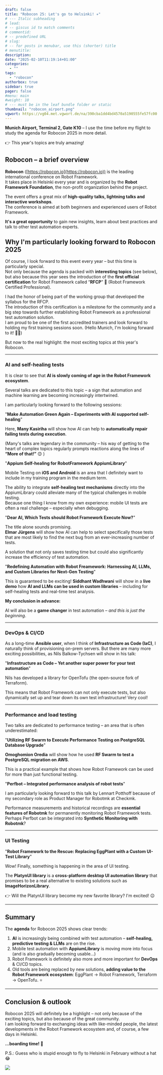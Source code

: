```yaml
---
draft: false
title: "Robocon 25: Let's go to Helsinki! ✈️"
# --- Italic subheading
# lead: 
# -- giscus id to match comments
# commentid: 
# -- predefined URL
# slug: 
# -- for posts in menubar, use this (shorter) title
# menutitle: 
description: 
date: "2025-02-10T11:19:14+01:00"
categories:
  - ""
tags:
  - "robocon"
authorbox: true
sidebar: true
pager: false
#menu: main
#weight: 10
# --- must be in the leaf bundle folder or static
thumbnail: "robocon_airport.png"
vgwort: https://vg04.met.vgwort.de/na/390cba1dd4bd4570a5190555fe57fc00
---
```



**Munich Airport, Terminal 2, Gate K10** – I use the time before my flight to study the agenda for Robocon 2025 in more detail.

👉 This year's topics are truly amazing!  


<!--more-->

## Robocon – a brief overview  

**Robocon** ([https://robocon.io](https://robocon.io)) is the leading international conference on Robot Framework.  
It takes place in Helsinki every year and is organized by the **Robot Framework Foundation**, the non-profit organization behind the project.  

The event offers a great mix of **high-quality talks, lightning talks and interactive workshops**.  
The conference is aimed at both beginners and experienced users of Robot Framework.  

**It's a great opportunity** to gain new insights, learn about best practices and talk to other test automation experts.  

## Why I'm particularly looking forward to Robocon 2025  

Of course, I look forward to this event every year – but this time is particularly special.  
Not only because the agenda is packed with **interesting topics** (see below), but also because this year sees the introduction of the **first official certification** for Robot Framework called “**RFCP**” 🏅 (Robot Framework Certified Professional).  

I had the honor of being part of the working group that developed the syllabus for the RFCP.  
The introduction of this certification is a milestone for the community and a big step towards further establishing Robot Framework as a professional test automation solution.  
I am proud to be one of the first accredited trainers and look forward to holding my first training sessions soon. (Hello Munich, I'm looking forward to it! 🙋‍♂️)

But now to the real highlight: the most exciting topics at this year's Robocon.  

---

### AI and self-healing tests  

It is clear to see that **AI is slowly coming of age in the Robot Framework ecosystem**.  

Several talks are dedicated to this topic – a sign that automation and machine learning are becoming increasingly intertwined.  

I am particularly looking forward to the following sessions:  

"**Make Automation Green Again – Experiments with AI supported self-healing**"

Here, **Many Kasiriha** will show how AI can help to **automatically repair failing tests during execution**. 

(Many's talks are legendary in the community – his way of getting to the heart of complex topics regularly prompts reactions along the lines of **“More of that!”** 😊  ) 

"**Appium Self-healing for RobotFramework AppiumLibrary**"

Mobile Testing on **iOS and Android** is an area that I definitely want to include in my training program in the medium term.  

The ability to integrate **self-healing test mechanisms** directly into the AppiumLibrary could alleviate many of the typical challenges in mobile testing.  
Because one thing I know from my own experience: mobile UI tests are often a real challenge – especially when debugging.

"**Dear AI, Which Tests should Robot Framework Execute Now?**"

The title alone sounds promising.  
**Elmar Jürgens** will show how AI can help to select specifically those tests that are most likely to find the next bug from an ever-increasing number of tests.  

A solution that not only saves testing time but could also significantly increase the efficiency of test automation.  

"**Redefining Automation with Robot Freamework: Harnessing AI, LLMs, and Custom Libraries for Next-Gen Testing**"

This is guaranteed to be exciting! **Siddhant Wadhwani** will show in a **live demo** how **AI and LLMs can be used in custom libraries** – including for self-healing tests and real-time test analysis.  

**My conclusion in advance:** 

AI will also be a **game changer** in test automation – *and this is just the beginning*. 

---

### DevOps & CI/CD 

As a long-time **Ansible user**, when I think of **Infrastructure as Code (IaC)**, I naturally think of provisioning on-prem servers. But there are many more exciting possibilities, as Nils Balkow-Tychsen will show in his talk: 

"**Infrastructure as Code – Yet another super power for your test automation**"

Nils has developed a library for OpenTofu (the open-source fork of Terraform).  

This means that Robot Framework can not only execute tests, but also dynamically set up and tear down its own test infrastructure! Very cool!

---

### Performance and load testing  

Two talks are dedicated to performance testing – an area that is often underestimated:  

"**Utilizing RF Swarm to Execute Performance Testing on PostgreSQL Database Upgrade**"

**Omoghomion Oredia** will show how he used **RF Swarm to test a PostgreSQL migration on AWS**.  

This is a practical example that shows how Robot Framework can be used for more than just functional testing.  

"**Perfbot – Integrated performance analysis of robot tests**"

I am particularly looking forward to this talk by Lennart Potthoff because of my secondary role as Product Manager for Robotmk at Checkmk.

Performance measurements and historical recordings are **essential features of Robotmk** for permanently monitoring Robot Framework tests. Perhaps Perfbot can be integrated into **Synthetic Monitoring with Robotmk**?  


---

### UI Testing  

"**Robot Framework to the Rescue: Replacing EggPlant with a Custom UI-Test Library**"

Wow! Finally, something is happening in the area of UI testing.

The **PlatynUI library** is a **cross-platform desktop UI automation library** that promises to be a real alternative to existing solutions such as **ImageHorizonLibrary**.  

👉 Will the PlatynUI library become my new favorite library? I'm excited!  😉 

---

## Summary  

The **agenda** for Robocon 2025 shows clear trends:  

1. **AI** is increasingly being combined with test automation – **self-healing, predictive testing & LLMs** are on the rise.  
2. Mobile test automation with **AppiumLibrary** is moving more into focus (and is also gradually becoming usable...)  
3. Robot Framework is definitely also more and more important for **DevOps** & CI/CD topics.
4. Old tools are being replaced by new solutions, **adding value to the Robot Framework ecosystem**: EggPlant → Robot Framework, Terraform → OpenTofu. ⭐️ 

---

## Conclusion & outlook  

Robocon 2025 will definitely be a highlight – not only because of the exciting topics, but also because of the great community.  
I am looking forward to exchanging ideas with like-minded people, the latest developments in the Robot Framework ecosystem and, of course, a few days in Helsinki. 

**...boarding time! 💺**

P.S.: Guess who is stupid enough to fly to Helsinki in February without a hat 😂

![](window.png)
